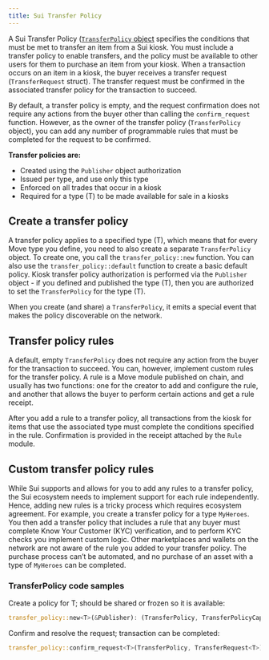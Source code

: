 ```yaml
---
title: Sui Transfer Policy
---
```


A Sui Transfer Policy ([`TransferPolicy` object](https://github.com/MystenLabs/sui/blob/main/crates/sui-framework/docs/transfer_policy.md) specifies the conditions that must be met to transfer an item from a Sui kiosk. You must include a transfer policy to enable transfers, and the policy must be available to other users for them to purchase an item from your kiosk. When a transaction occurs on an item in a kiosk, the buyer receives a transfer request (`TransferRequest` struct). The transfer request must be confirmed in the associated transfer policy for the transaction to succeed.

By default, a transfer policy is empty, and the request confirmation does not require any actions from the buyer other than calling the `confirm_request` function. However, as the owner of the transfer policy (`TransferPolicy` object), you can add any number of programmable rules that  must be completed for the request to be confirmed.

**Transfer policies are:**
 * Created using the `Publisher` object authorization
 * Issued per type, and use only this type
 * Enforced on all trades that occur in a kiosk
 * Required for a type (T) to be made available for sale in a kiosks

## Create a transfer policy

A transfer policy applies to a specified type (T), which means that for every Move type you define, you need to also create a separate `TransferPolicy` object. To create one, you call the `transfer_policy::new` function. You can also use the `transfer_policy::default` function to create a basic default policy. Kiosk transfer policy authorization is performed via the `Publisher` object - if you defined and published the type (T), then you are authorized to set the `TransferPolicy` for the type (T).

When you create (and share) a `TransferPolicy`, it emits a special event that makes the policy  discoverable on the network.

## Transfer policy rules

A default, empty `TransferPolicy` does not require any action from the buyer for the transaction to succeed. You can, however, implement custom rules for the transfer policy. A rule is a Move module published on chain, and usually has two functions: one for the creator to add and configure the rule, and another that allows the buyer to perform certain actions and get a rule receipt.

After you add a rule to a transfer policy, all transactions from the kiosk for items that use the associated type must complete the conditions specified in the rule. Confirmation is provided in the receipt attached by the `Rule` module. 

## Custom transfer policy rules

While Sui supports and allows for you to add any rules to a transfer policy, the Sui ecosystem needs to implement support for each rule independently. Hence, adding new rules is a tricky process which requires ecosystem agreement. For example, you create a transfer policy for a type `MyHeroes`. You then add a transfer policy that includes a rule that any buyer must complete Know Your Customer (KYC) verification, and to perform KYC checks you implement custom logic. Other marketplaces and wallets on the network are not aware of the rule you added to your transfer policy. The purchase process can’t be automated, and no purchase of an asset with a type of `MyHeroes` can be completed.

### TransferPolicy code samples

Create a policy for T; should be shared or frozen so it is available:
```rust
transfer_policy::new<T>(&Publisher): (TransferPolicy, TransferPolicyCap)
```

Confirm and resolve the request; transaction can be completed:
```rust
transfer_policy::confirm_request<T>(TransferPolicy, TransferRequest<T>)
```
